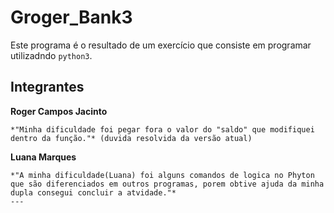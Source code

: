 # Groger_Bank3
Este programa é o resultado de um exercício que consiste em programar utilizadndo `python3`.

## Integrantes
**Roger Campos Jacinto**
```
*"Minha dificuldade foi pegar fora o valor do "saldo" que modifiquei dentro da função."* (duvida resolvida da versão atual)
```

**Luana Marques**
```
*"A minha dificuldade(Luana) foi alguns comandos de logica no Phyton que são diferenciados em outros programas, porem obtive ajuda da minha dupla consegui concluir a atvidade."*
---




